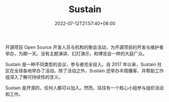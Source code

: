﻿---
weight: 
title: "Sustain"
description: "开源项目 Open Source 开发人员与机构的聚会活动，为开源项目的开发与维护者举办，为期一天"
date: 2022-07-12T21:57:40+08:00
lastmod: 2022-07-12T16:45:40+08:00
draft: false
authors: ["浮尘"]
featuredImage: "sustain.jpg"
link: "https://sustainoss.org"
tags: ["元宇宙社区","Sustain"]
categories: ["navigation"]
navigation: ["元宇宙社区"]
lightgallery: true
toc: true
pinned: false
recommend: false
recommend1: false
---
开源项目 Open Source 开发人员与机构的聚会活动，为开源项目的开发与维护者举办，为期一天。没有主题演讲、幻灯演示，和博览会一样的大庭广众。

Sustain 是一种不同类型的会议，参与者完全投入。自 2017 年以来，Sustain 社区在全球各地举办了活动。除了活动之外，Sustain 还举办半周播客，并帮助工作组深入了解可持续性的含义。

Sustain 是开源的，任何人都可以加入。然而，往往有一个核心小组参与组织活动和工作。